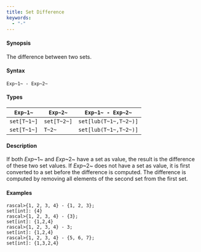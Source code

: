 ```yaml
---
title: Set Difference
keywords:
  - "-"
---
```


#### Synopsis

The difference between two sets.

#### Syntax

`Exp~1~ - Exp~2~`

#### Types


| `Exp~1~`    |  `Exp~2~`     | `Exp~1~ - Exp~2~`        |
| --- | --- | --- |
| `set[T~1~]` |  `set[T~2~]`  | `set[lub(T~1~,T~2~)]`    |
| `set[T~1~]` |  `T~2~`       | `set[lub(T~1~,T~2~)]`    |



#### Description

If both _Exp_~1~ and _Exp_~2~ have a set as value, the result is the difference of these two set values. 
If _Exp_~2~ does not have a set as value, it is first converted to a set before the difference is computed.
The difference is computed by removing all elements of the second set from the first set.

#### Examples


```rascal-shell 
rascal>{1, 2, 3, 4} - {1, 2, 3};
set[int]: {4}
rascal>{1, 2, 3, 4} - {3};
set[int]: {1,2,4}
rascal>{1, 2, 3, 4} - 3;
set[int]: {1,2,4}
rascal>{1, 2, 3, 4} - {5, 6, 7};
set[int]: {1,3,2,4}
```


